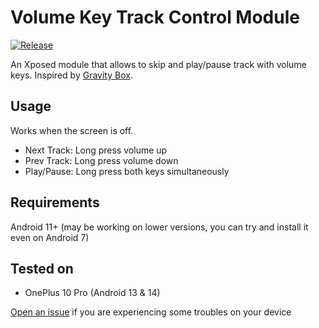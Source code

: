# Volume Key Track Control Module

[![Release](https://img.shields.io/github/v/release/Xposed-Modules-Repo/ru.hepolise.volumekeymusicmanagermodule)](https://github.com/Xposed-Modules-Repo/ru.hepolise.volumekeymusicmanagermodule/releases/latest)

An Xposed module that allows to skip and play/pause track with volume keys. Inspired by [Gravity Box](https://github.com/GravityBox/GravityBox).

## Usage 

Works when the screen is off.

* Next Track: Long press volume up
* Prev Track: Long press volume down
* Play/Pause: Long press both keys simultaneously 

## Requirements

Android 11+ (may be working on lower versions, you can try and install it even on Android 7)

## Tested on

* OnePlus 10 Pro (Android 13 & 14)

[Open an issue](https://github.com/Hepolise/VolumeKeyMusicManagerModule/issues/new) if you are experiencing some troubles on your device
